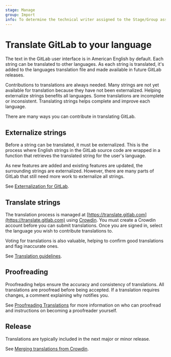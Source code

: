 ```yaml
---
stage: Manage
group: Import
info: To determine the technical writer assigned to the Stage/Group associated with this page, see https://about.gitlab.com/handbook/product/ux/technical-writing/#assignments
---
```


# Translate GitLab to your language

The text in the GitLab user interface is in American English by default. Each string can be
translated to other languages. As each string is translated, it's added to the languages translation
file and made available in future GitLab releases.

Contributions to translations are always needed. Many strings are not yet available for translation
because they have not been externalized. Helping externalize strings benefits all languages. Some
translations are incomplete or inconsistent. Translating strings helps complete and improve each
language.

There are many ways you can contribute in translating GitLab.

## Externalize strings

Before a string can be translated, it must be externalized. This is the process where English
strings in the GitLab source code are wrapped in a function that retrieves the translated string for
the user's language.

As new features are added and existing features are updated, the surrounding strings are
externalized. However, there are many parts of GitLab that still need more work to externalize all
strings.

See [Externalization for GitLab](externalization.md).

## Translate strings

The translation process is managed at [https://translate.gitlab.com](https://translate.gitlab.com)
using [Crowdin](https://crowdin.com/).
You must create a Crowdin account before you can submit translations. Once you are signed in, select
the language you wish to contribute translations to.

Voting for translations is also valuable, helping to confirm good translations and flag inaccurate
ones.

See [Translation guidelines](translation.md).

## Proofreading

Proofreading helps ensure the accuracy and consistency of translations. All translations are
proofread before being accepted. If a translation requires changes, a comment explaining why
notifies you.

See [Proofreading Translations](proofreader.md) for more information on who can proofread and
instructions on becoming a proofreader yourself.

## Release

Translations are typically included in the next major or minor release.

See [Merging translations from Crowdin](merging_translations.md).
